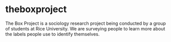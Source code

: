 # theboxproject
The Box Project is a sociology research project being conducted by a group of students at Rice University. We are surveying people to learn more about the labels people use to identify themselves.
